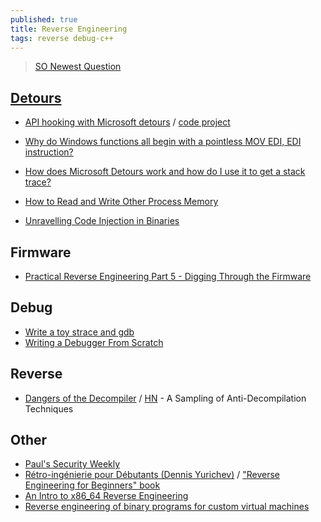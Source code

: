 ```yaml
---
published: true
title: Reverse Engineering
tags: reverse debug-c++
---
```

> [SO Newest Question](https://reverseengineering.stackexchange.com/questions)

## [Detours](https://www.microsoft.com/en-us/research/project/detours/) 
- [API hooking with Microsoft detours](https://resources.infosecinstitute.com/topic/api-hooking-detours/) / [code project](https://www.codeproject.com/Articles/30140/API-Hooking-with-MS-Detours)
- [Why do Windows functions all begin with a pointless MOV EDI, EDI instruction?](https://devblogs.microsoft.com/oldnewthing/?p=9583)
- [How does Microsoft Detours work and how do I use it to get a stack trace?](https://stackoverflow.com/questions/4507581/how-does-microsoft-detours-work-and-how-do-i-use-it-to-get-a-stack-trace)

- [How to Read and Write Other Process Memory](https://nullprogram.com/blog/2016/09/03/)
- [Unravelling Code Injection in Binaries](https://suchakra.wordpress.com/2016/07/03/unravelling-code-injection-in-binaries/)

## Firmware
- [Practical Reverse Engineering Part 5 - Digging Through the Firmware](http://jcjc-dev.com/2016/12/14/reversing-huawei-5-reversing-firmware/)

## Debug
- [Write a toy strace and gdb ](https://news.ycombinator.com/item?id=13148541)
- [Writing a Debugger From Scratch](https://www.timdbg.com/posts/writing-a-debugger-from-scratch-part-7/)

## Reverse
- [Dangers of the Decompiler](https://blog.ret2.io/2017/11/16/dangers-of-the-decompiler/) / [HN](https://news.ycombinator.com/item?id=15714989) - A Sampling of Anti-Decompilation Techniques 

## Other
- [Paul's Security Weekly](https://securityweekly.com/category-shows/paul-security-weekly/)
- [Rétro-ingénierie pour Débutants (Dennis Yurichev)](https://beginners.re/RE4B-FR.pdf) / ["Reverse Engineering for Beginners" book](https://beginners.re/)
- [An Intro to x86_64 Reverse Engineering](https://nora.codes/tutorial/an-intro-to-x86_64-reverse-engineering/)
- [Reverse engineering of binary
programs for custom virtual
machines](https://www.recon.cx/2012/schedule/attachments/40_Chernov-Troshina.pdf)
